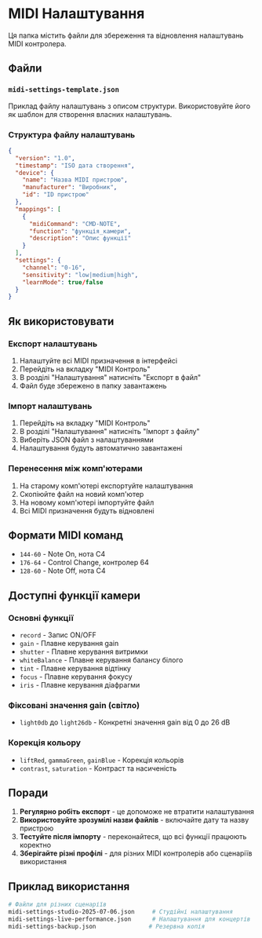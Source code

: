 # MIDI Налаштування

Ця папка містить файли для збереження та відновлення налаштувань MIDI контролера.

## Файли

### `midi-settings-template.json`
Приклад файлу налаштувань з описом структури. Використовуйте його як шаблон для створення власних налаштувань.

### Структура файлу налаштувань

```json
{
  "version": "1.0",
  "timestamp": "ISO дата створення",
  "device": {
    "name": "Назва MIDI пристрою",
    "manufacturer": "Виробник",
    "id": "ID пристрою"
  },
  "mappings": [
    {
      "midiCommand": "CMD-NOTE",
      "function": "функція_камери",
      "description": "Опис функції"
    }
  ],
  "settings": {
    "channel": "0-16",
    "sensitivity": "low|medium|high",
    "learnMode": true/false
  }
}
```

## Як використовувати

### Експорт налаштувань
1. Налаштуйте всі MIDI призначення в інтерфейсі
2. Перейдіть на вкладку "MIDI Контроль"
3. В розділі "Налаштування" натисніть "Експорт в файл"
4. Файл буде збережено в папку завантажень

### Імпорт налаштувань
1. Перейдіть на вкладку "MIDI Контроль"
2. В розділі "Налаштування" натисніть "Імпорт з файлу"
3. Виберіть JSON файл з налаштуваннями
4. Налаштування будуть автоматично завантажені

### Перенесення між комп'ютерами
1. На старому комп'ютері експортуйте налаштування
2. Скопіюйте файл на новий комп'ютер
3. На новому комп'ютері імпортуйте файл
4. Всі MIDI призначення будуть відновлені

## Формати MIDI команд

- `144-60` - Note On, нота C4
- `176-64` - Control Change, контролер 64
- `128-60` - Note Off, нота C4

## Доступні функції камери

### Основні функції
- `record` - Запис ON/OFF
- `gain` - Плавне керування gain
- `shutter` - Плавне керування витримки
- `whiteBalance` - Плавне керування балансу білого
- `tint` - Плавне керування відтінку
- `focus` - Плавне керування фокусу
- `iris` - Плавне керування діафрагми

### Фіксовані значення gain (світло)
- `light0db` до `light26db` - Конкретні значення gain від 0 до 26 dB

### Корекція кольору
- `liftRed`, `gammaGreen`, `gainBlue` - Корекція кольорів
- `contrast`, `saturation` - Контраст та насиченість

## Поради

1. **Регулярно робіть експорт** - це допоможе не втратити налаштування
2. **Використовуйте зрозумілі назви файлів** - включайте дату та назву пристрою
3. **Тестуйте після імпорту** - переконайтеся, що всі функції працюють коректно
4. **Зберігайте різні профілі** - для різних MIDI контролерів або сценаріїв використання

## Приклад використання

```bash
# Файли для різних сценаріїв
midi-settings-studio-2025-07-06.json     # Студійні налаштування
midi-settings-live-performance.json      # Налаштування для концертів
midi-settings-backup.json               # Резервна копія
```
